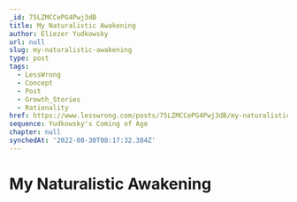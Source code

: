 ```yaml
---
_id: 75LZMCCePG4Pwj3dB
title: My Naturalistic Awakening
author: Eliezer Yudkowsky
url: null
slug: my-naturalistic-awakening
type: post
tags:
  - LessWrong
  - Concept
  - Post
  - Growth_Stories
  - Rationality
href: https://www.lesswrong.com/posts/75LZMCCePG4Pwj3dB/my-naturalistic-awakening
sequence: Yudkowsky's Coming of Age
chapter: null
synchedAt: '2022-08-30T08:17:32.384Z'
---
```


# My Naturalistic Awakening
